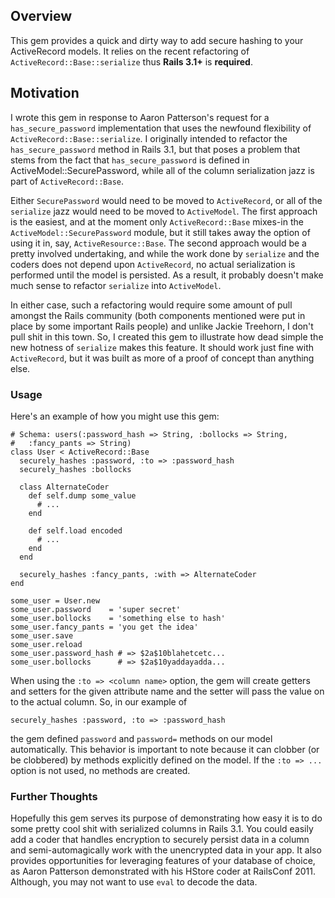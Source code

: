 ## Overview

This gem provides a quick and dirty way to add secure hashing to your
ActiveRecord models.  It relies on the recent refactoring of
`ActiveRecord::Base::serialize` thus **Rails 3.1+** is **required**.

## Motivation

I wrote this gem in response to Aaron Patterson's request for a
`has_secure_password` implementation that uses the newfound flexibility of
`ActiveRecord::Base::serialize`.  I originally intended to refactor the
`has_secure_password` method in Rails 3.1, but that poses a problem that
stems from the fact that `has_secure_password` is defined in ActiveModel::SecurePassword,
while all of the column serialization jazz is part of `ActiveRecord::Base`.

Either `SecurePassword` would need to be moved to `ActiveRecord`, or all of
the `serialize` jazz would need to be moved to `ActiveModel`.  The first
approach is the easiest, and at the moment only `ActiveRecord::Base` mixes-in
the `ActiveModel::SecurePassword` module, but it still takes away the option
of using it in, say, `ActiveResource::Base`.  The second approach would be
a pretty involved undertaking, and while the work done by `serialize` and the
coders does not depend upon `ActiveRecord`, no actual serialization is
performed until the model is persisted.  As a result, it probably doesn't make
much sense to refactor `serialize` into `ActiveModel`.

In either case, such a refactoring would require some amount of pull amongst
the Rails community (both components mentioned were put in place by some
important Rails people) and unlike Jackie Treehorn, I don't pull shit in this
town.  So, I created this gem to illustrate how dead simple the new hotness
of `serialize` makes this feature.  It should work just fine with
`ActiveRecord`, but it was built as more of a proof of concept than anything
else.

### Usage

Here's an example of how you might use this gem:

    # Schema: users(:password_hash => String, :bollocks => String,
    #   :fancy_pants => String)
    class User < ActiveRecord::Base
      securely_hashes :password, :to => :password_hash
      securely_hashes :bollocks
    
      class AlternateCoder
        def self.dump some_value
          # ...
        end
      
        def self.load encoded
          # ...
        end
      end
    
      securely_hashes :fancy_pants, :with => AlternateCoder
    end

    some_user = User.new
    some_user.password    = 'super secret'
    some_user.bollocks    = 'something else to hash'
    some_user.fancy_pants = 'you get the idea'
    some_user.save
    some_user.reload
    some_user.password_hash # => $2a$10blahetcetc...
    some_user.bollocks      # => $2a$10yaddayadda...

When using the `:to => <column name>` option, the gem will create getters and
setters for the given attribute name and the setter will pass the value on
to the actual column.  So, in our example of

    securely_hashes :password, :to => :password_hash
    
the gem defined `password` and `password=` methods on our model automatically.
This behavior is important to note because it can clobber (or be clobbered) by
methods explicitly defined on the model. If the `:to => ...` option is not
used, no methods are created.

### Further Thoughts

Hopefully this gem serves its purpose of demonstrating how easy it is to do
some pretty cool shit with serialized columns in Rails 3.1.  You could easily
add a coder that handles encryption to securely persist data in a column and
semi-automagically work with the unencrypted data in your app.  It also
provides opportunities for leveraging features of your database of choice, as
Aaron Patterson demonstrated with his HStore coder at RailsConf 2011.
Although, you may not want to use `eval` to decode the data.

